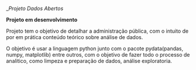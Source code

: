 


__Projeto Dados Abertos_

__Projeto em desenvolvimento__

Projeto tem o objetivo de detalhar a administração pública, com o intuito de por em prática conteúdo teórico sobre análise de dados.

O objetivo é usar a linguagem python junto com o pacote pydata(pandas, numpy, matplotlib) entre outros, com o objetivo de fazer todo o processo de analitico, como limpeza e preparação de dados, análise exploratoria.